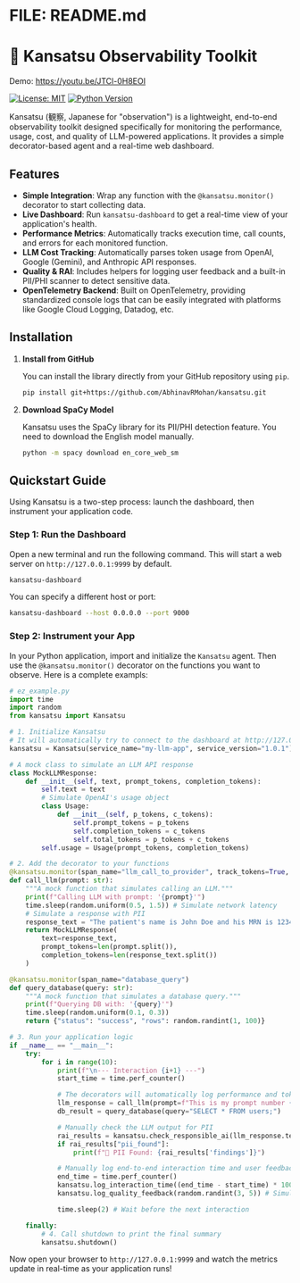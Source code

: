 # FILE: README.md

# 💮 Kansatsu Observability Toolkit

Demo: https://youtu.be/JTCl-0H8EOI

[![License: MIT](https://img.shields.io/badge/License-MIT-yellow.svg)](https://opensource.org/licenses/MIT)
[![Python Version](https://img.shields.io/badge/python-3.8+-blue.svg)](https://www.python.org/downloads/)

Kansatsu (観察, Japanese for "observation") is a lightweight, end-to-end observability toolkit designed specifically for monitoring the performance, usage, cost, and quality of LLM-powered applications. It provides a simple decorator-based agent and a real-time web dashboard.

## Features

-   **Simple Integration**: Wrap any function with the `@kansatsu.monitor()` decorator to start collecting data.
-   **Live Dashboard**: Run `kansatsu-dashboard` to get a real-time view of your application's health.
-   **Performance Metrics**: Automatically tracks execution time, call counts, and errors for each monitored function.
-   **LLM Cost Tracking**: Automatically parses token usage from OpenAI, Google (Gemini), and Anthropic API responses.
-   **Quality & RAI**: Includes helpers for logging user feedback and a built-in PII/PHI scanner to detect sensitive data.
-   **OpenTelemetry Backend**: Built on OpenTelemetry, providing standardized console logs that can be easily integrated with platforms like Google Cloud Logging, Datadog, etc.

## Installation

1.  **Install from GitHub**

    You can install the library directly from your GitHub repository using `pip`.

    ```bash
    pip install git+https://github.com/AbhinavRMohan/kansatsu.git
    ```

2.  **Download SpaCy Model**

    Kansatsu uses the SpaCy library for its PII/PHI detection feature. You need to download the English model manually.

    ```bash
    python -m spacy download en_core_web_sm
    ```

## Quickstart Guide

Using Kansatsu is a two-step process: launch the dashboard, then instrument your application code.

### Step 1: Run the Dashboard

Open a new terminal and run the following command. This will start a web server on `http://127.0.0.1:9999` by default.

```bash
kansatsu-dashboard
```

You can specify a different host or port:

```bash
kansatsu-dashboard --host 0.0.0.0 --port 9000
```

### Step 2: Instrument your App

In your Python application, import and initialize the ```Kansatsu``` agent. Then use the ```@kansatsu.monitor()``` decorator on the functions you want to observe. Here is a complete exampls:

```python
# ez_example.py
import time
import random
from kansatsu import Kansatsu

# 1. Initialize Kansatsu
# It will automatically try to connect to the dashboard at http://127.0.0.1:9999/update
kansatsu = Kansatsu(service_name="my-llm-app", service_version="1.0.1")

# A mock class to simulate an LLM API response
class MockLLMResponse:
    def __init__(self, text, prompt_tokens, completion_tokens):
        self.text = text
        # Simulate OpenAI's usage object
        class Usage:
            def __init__(self, p_tokens, c_tokens):
                self.prompt_tokens = p_tokens
                self.completion_tokens = c_tokens
                self.total_tokens = p_tokens + c_tokens
        self.usage = Usage(prompt_tokens, completion_tokens)

# 2. Add the decorator to your functions
@kansatsu.monitor(span_name="llm_call_to_provider", track_tokens=True, log_io=True)
def call_llm(prompt: str):
    """A mock function that simulates calling an LLM."""
    print(f"Calling LLM with prompt: '{prompt}'")
    time.sleep(random.uniform(0.5, 1.5)) # Simulate network latency
    # Simulate a response with PII
    response_text = "The patient's name is John Doe and his MRN is 12345. Call him at 555-867-5309."
    return MockLLMResponse(
        text=response_text,
        prompt_tokens=len(prompt.split()),
        completion_tokens=len(response_text.split())
    )

@kansatsu.monitor(span_name="database_query")
def query_database(query: str):
    """A mock function that simulates a database query."""
    print(f"Querying DB with: '{query}'")
    time.sleep(random.uniform(0.1, 0.3))
    return {"status": "success", "rows": random.randint(1, 100)}

# 3. Run your application logic
if __name__ == "__main__":
    try:
        for i in range(10):
            print(f"\n--- Interaction {i+1} ---")
            start_time = time.perf_counter()

            # The decorators will automatically log performance and tokens
            llm_response = call_llm(prompt=f"This is my prompt number {i}")
            db_result = query_database(query="SELECT * FROM users;")

            # Manually check the LLM output for PII
            rai_results = kansatsu.check_responsible_ai(llm_response.text, kansatsu.get_tracer().get_current_span())
            if rai_results["pii_found"]:
                print(f"👺 PII Found: {rai_results['findings']}")

            # Manually log end-to-end interaction time and user feedback
            end_time = time.perf_counter()
            kansatsu.log_interaction_time((end_time - start_time) * 1000)
            kansatsu.log_quality_feedback(random.randint(3, 5)) # Simulate a user rating of 3, 4, or 5

            time.sleep(2) # Wait before the next interaction

    finally:
        # 4. Call shutdown to print the final summary
        kansatsu.shutdown()
```

Now open your browser to ```http://127.0.0.1:9999``` and watch the metrics update in real-time as your application runs!
